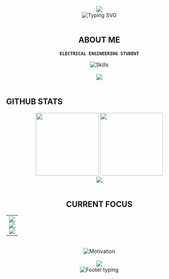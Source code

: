 <div align="center">
  <img src="https://capsule-render.vercel.app/api?type=waving&color=0:FF6B6B,50:4ECDC4,100:45B7D1&height=200&section=header&text=SIMON%20F8&fontSize=80&fontColor=fff&animation=twinkling&fontAlignY=35" />
</div>

<div align="center">
  <img src="https://readme-typing-svg.herokuapp.com?font=Orbitron&size=40&duration=3000&pause=500&color=FF6B6B&center=true&vCenter=true&multiline=true&width=800&height=100&lines=ELECTRICAL+ENGINEERING+STUDENT+🎓" alt="Typing SVG" />
</div>

<br>

## <div align="center">ABOUT ME</div>

<div align="center">
  
**`ELECTRICAL ENGINEERING STUDENT`**

<img src="https://readme-typing-svg.herokuapp.com?font=Fira+Code&weight=600&size=22&duration=3000&pause=1000&color=70A5FD&center=true&vCenter=true&multiline=true&width=600&height=100&lines=Robotics+%7C+AI+%7C+Control+Systems;Embedded+Programming;Building+Tomorrow's+Technology" alt="Skills" />

</div>

<br>

<div align="center">
  <img src="https://skillicons.dev/icons?i=python,cpp,arduino,raspberrypi,git&theme=dark" />
</div>

<br>

## **GITHUB STATS**

<div align="center">
  <img src="https://github-readme-stats.vercel.app/api?username=Simonf8&show_icons=true&theme=radical&include_all_commits=true&count_private=true&hide_border=true&bg_color=0D1117&title_color=FF6B6B&icon_color=4ECDC4&text_color=FFFFFF" height="170"/>
  <img src="https://github-readme-stats.vercel.app/api/top-langs/?username=Simonf8&layout=compact&theme=radical&hide_border=true&bg_color=0D1117&title_color=FF6B6B&text_color=FFFFFF" height="170"/>
</div>

<div align="center">
  <img src="https://github-readme-streak-stats.herokuapp.com/?user=Simonf8&theme=radical&hide_border=true&background=0D1117&stroke=FF6B6B&ring=4ECDC4&fire=FF6B6B&currStreakLabel=FFFFFF" />
</div>

<br>

## <div align="center">CURRENT FOCUS</div>

<div align="center">
  <table>
    <tr>
      <td align="center">
        <img src="https://custom-icon-badges.demolab.com/badge/Robotics-Autonomous%20Systems-70A5FD?style=for-the-badge&logo=robot&logoColor=white" />
        <br>
        <img src="https://custom-icon-badges.demolab.com/badge/AI-Control%20Algorithms-BF91F3?style=for-the-badge&logo=brain&logoColor=white" />
        <br>
        <img src="https://custom-icon-badges.demolab.com/badge/Embedded-System%20Solutions-38BDAE?style=for-the-badge&logo=cpu&logoColor=white" />
      </td>
    </tr>
  </table>
</div>

<br>

<div align="center">
  <img src="https://readme-typing-svg.herokuapp.com?font=Fira+Code&weight=500&size=18&duration=3000&pause=1000&color=38BDAE&center=true&vCenter=true&multiline=true&width=700&height=80&lines=Building+Tomorrow's+Technology;Where+Innovation+Meets+Engineering;Always+Learning+and+Growing" alt="Motivation" />
</div>

<br>

<div align="center">
  <img src="https://capsule-render.vercel.app/api?type=waving&color=0:FF6B6B,50:4ECDC4,100:45B7D1&height=120&section=footer&animation=twinkling" />
</div>

<div align="center">
  <img src="https://readme-typing-svg.herokuapp.com?font=Orbitron&size=25&duration=3000&pause=1000&color=FF6B6B&center=true&vCenter=true&width=600&lines=Thanks+for+visiting!+🚀;Let's+build+something+amazing+together!+💫" alt="Footer typing" />
</div>
